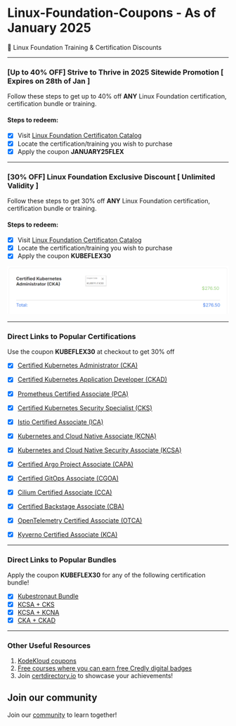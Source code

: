 # Linux-Foundation-Coupons - As of January 2025
🎉 Linux Foundation Training & Certification Discounts

---
### [Up to 40% OFF] Strive to Thrive in 2025 Sitewide Promotion [ Expires on 28th of Jan ]

Follow these steps to get up to 40% off **ANY** Linux Foundation certification, certification bundle or training.

#### Steps to redeem:
- [x] Visit [Linux Foundation Certificaton Catalog](https://lf.kubeflex.io)
- [x] Locate the certification/training you wish to purchase
- [x] Apply the coupon **JANUARY25FLEX**

---
### [30% OFF] Linux Foundation Exclusive Discount [ Unlimited Validity ]

Follow these steps to get 30% off **ANY** Linux Foundation certification, certification bundle or training.

#### Steps to redeem:
- [x] Visit [Linux Foundation Certificaton Catalog](https://lf.kubeflex.io)
- [x] Locate the certification/training you wish to purchase
- [x] Apply the coupon **KUBEFLEX30**

![Alt text](images/with-coupon-v2.png?raw=true "KUBEFLEX30 Coupon")

---
### Direct Links to Popular Certifications

Use the coupon **KUBEFLEX30** at checkout to get 30% off

- [x] [Certified Kubernetes Administrator (CKA)](https://cka.kubeflex.io)

- [x] [Certified Kubernetes Application Developer (CKAD)](https://ckad.kubeflex.io)

- [x] [Prometheus Certified Associate (PCA)](https://pca.kubeflex.io)

- [x] [Certified Kubernetes Security Specialist (CKS)](https://cks.kubeflex.io)

- [x] [Istio Certified Associate (ICA)](https://ica.kubeflex.io)

- [x] [Kubernetes and Cloud Native Associate (KCNA)](https://kcna.kubeflex.io)

- [x] [Kubernetes and Cloud Native Security Associate (KCSA)](https://kcsa.kubeflex.io)

- [x] [Certified Argo Project Associate (CAPA)](https://capa.kubeflex.io)

- [x] [Certified GitOps Associate (CGOA)](https://cgoa.kubeflex.io)

- [x] [Cilium Certified Associate (CCA)](https://cca.kubeflex.io)

- [x] [Certified Backstage Associate (CBA)](https://cba.kubeflex.io)

- [x] [OpenTelemetry Certified Associate (OTCA)](https://otca.kubeflex.io)
      
- [x] [Kyverno Certified Associate (KCA)](https://kca.kubeflex.io)

---
### Direct Links to Popular Bundles

Apply the coupon **KUBEFLEX30** for any of the following certification bundle!
- [x] [Kubestronaut Bundle](https://k5x.kubeflex.io)
- [x] [KCSA + CKS](https://ksec.kubeflex.io)
- [x] [KCSA + KCNA](https://kcxa.kubeflex.io)
- [x] [CKA + CKAD](https://ckax.kubeflex.io)

---
### Other Useful Resources

1. [KodeKloud coupons](https://github.com/CloudNativeStudyGroup/KodeKloud-Coupons)
2. [Free courses where you can earn free Credly digital badges](https://github.com/CloudNativeStudyGroup/Free-Credly-Badges)
3. Join [certdirectory.io](https://certdirectory.io) to showcase your achievements! 


## Join our community

Join our [community](https://www.linkedin.com/groups/13092099/) to learn together!
